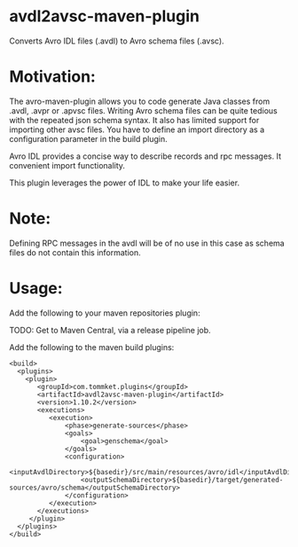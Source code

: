 avdl2avsc-maven-plugin
======================

Converts Avro IDL files (.avdl) to Avro schema files (.avsc).

Motivation:
============
The avro-maven-plugin allows you to code generate Java classes from .avdl, .avpr or .apvsc files. Writing Avro schema
files can be quite tedious with the repeated json schema syntax. It also has limited support for importing other avsc
files. You have to define an import directory as a configuration parameter in the build plugin.

Avro IDL provides a concise way to describe records and rpc messages. It convenient import functionality.

This plugin leverages the power of IDL to make your life easier.

Note:
=====
Defining RPC messages in the avdl will be of no use in this case as schema files do not contain this information.


Usage:
======

Add the following to your maven repositories plugin:

TODO: Get to Maven Central, via a release pipeline job.

Add the following to the maven build plugins:

```
<build>
  <plugins>
    <plugin>
       <groupId>com.tommket.plugins</groupId>
       <artifactId>avdl2avsc-maven-plugin</artifactId>
       <version>1.10.2</version>
       <executions>
          <execution>
              <phase>generate-sources</phase>
              <goals>
                  <goal>genschema</goal>
              </goals>
              <configuration>
                  <inputAvdlDirectory>${basedir}/src/main/resources/avro/idl</inputAvdlDirectory>
                  <outputSchemaDirectory>${basedir}/target/generated-sources/avro/schema</outputSchemaDirectory>
              </configuration>
          </execution>
       </executions>
     </plugin>
  </plugins>
</build>
```
